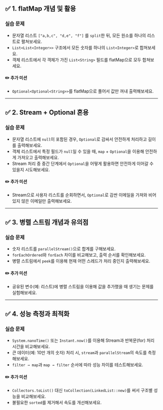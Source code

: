 ## ✅ 1. flatMap 개념 및 활용

### 실습 문제

* 문자열 리스트 `["a,b,c", "d,e", "f"]` 를 `split`한 뒤, 모든 원소를 하나의 리스트로 펼쳐보세요.
* `List<List<Integer>>` 구조에서 모든 숫자를 하나의 `List<Integer>`로 합쳐보세요.
* 객체 리스트에서 각 객체가 가진 `List<String>` 필드를 flatMap으로 모두 합쳐보세요.

#### ✏️ 추가 미션

* `Optional<Optional<String>>`를 flatMap으로 풀어서 값만 꺼내 출력해보세요.

---

## ✅ 2. Stream + Optional 혼용

### 실습 문제

* 문자열 리스트에 `null`이 포함된 경우, `Optional`로 감싸서 안전하게 처리하고 길이를 출력해보세요.
* 객체 리스트에서 특정 필드가 `null`일 수 있을 때, `map` + `Optional`을 이용해 안전하게 가져오고 출력해보세요.
* Stream 처리 중 중간 단계에서 `Optional`을 어떻게 활용하면 안전하게 이어갈 수 있을지 시도해보세요.

#### ✏️ 추가 미션

* Stream으로 사용자 리스트를 순회하면서, `Optional`로 감싼 이메일을 가져와 비어있지 않은 이메일만 출력해보세요.

---

## ✅ 3. 병렬 스트림 개념과 유의점

### 실습 문제

* 숫자 리스트를 `parallelStream()`으로 합계를 구해보세요.
* `forEachOrdered`와 `forEach` 차이를 비교해보고, 출력 순서를 확인해보세요.
* 병렬 스트림에서 `peek`를 이용해 현재 어떤 스레드가 처리 중인지 출력해보세요.

#### ✏️ 추가 미션

* 공유된 변수(예: 리스트)에 병렬 스트림을 이용해 값을 추가했을 때 생기는 문제를 실험해보세요.

---

## ✅ 4. 성능 측정과 최적화

### 실습 문제

* `System.nanoTime()` 또는 `Instant.now()`를 이용해 Stream과 반복문(for) 처리 시간을 비교해보세요.
* 큰 데이터(예: 10만 개의 숫자) 처리 시, `stream`과 `parallelStream`의 속도를 측정해보세요.
* `filter → map`과 `map → filter` 순서에 따라 성능 차이를 테스트해보세요.

#### ✏️ 추가 미션

* `Collectors.toList()` 대신 `toCollection(LinkedList::new)`를 써서 구조별 성능을 비교해보세요.
* 불필요한 `sorted`를 제거해서 속도를 개선해보세요.